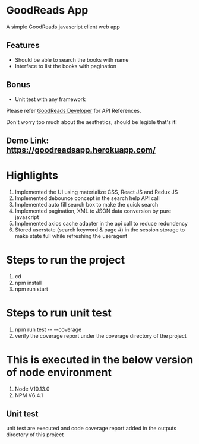 # GoodReads App
A simple GoodReads javascript client web app

## Features
* Should be able to search the books with name
* Interface to list the books with pagination

## Bonus
* Unit test with any framework

Please refer [GoodReads Developer](https://www.goodreads.com/api) for API References.

Don't worry too much about the aesthetics, should be legible that's it!


## Demo Link: https://goodreadsapp.herokuapp.com/

# Highlights
1. Implemented the UI using materialize CSS, React JS and Redux JS
2. Implemented debounce concept in the search help API call
3. Implemented auto fill search box to make the quick search 
4. Implemented pagination, XML to JSON data conversion by pure javascript
5. Implemented axios cache adapter in the api call to reduce redundency
6. Stored userstate (search keyword & page #) in the session storage to make state full while refreshing the useragent


# Steps to run the project
1. cd <project directory>
2. npm install
3. npm run start

# Steps to run unit test
1. npm run test -- --coverage
2. verify the coverage report under the coverage directory of the project

# This is executed in the below version of node environment
1. Node V10.13.0
2. NPM V6.4.1

## Unit test
unit test are executed and code coverage report added in the outputs directory of this project



